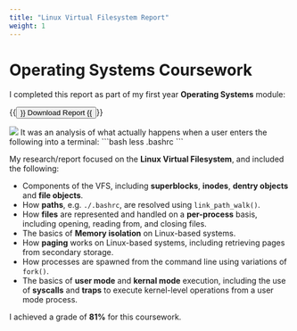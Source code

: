 ```yaml
---
title: "Linux Virtual Filesystem Report"
weight: 1
---
```

# Operating Systems Coursework
I completed this report as part of my first year **Operating Systems** module:

{{<button href="./less-bashrc-report.pdf">}}
Download Report
{{</button>}}

<img src="./Cat.jpg.webp" />
It was an analysis of what actually happens when a user enters the following
into a terminal:
```bash
less .bashrc
```

My research/report focused on the **Linux Virtual Filesystem**, and included the
following:

- Components of the VFS, including **superblocks**, **inodes**, **dentry
objects** and **file objects**.
- How **paths**, e.g. `./.bashrc`, are resolved using `link_path_walk()`.
- How **files** are represented and handled on a **per-process** basis,
including opening, reading from, and closing files.
- The basics of **Memory isolation** on Linux-based systems.
- How **paging** works on Linux-based systems, including retrieving pages from
secondary storage.
- How processes are spawned from the command line using variations of `fork()`.
- The basics of **user mode** and **kernal mode** execution, including the use
of **syscalls** and **traps** to execute kernel-level operations from a user
mode process.

I achieved a grade of **81%** for this coursework.
